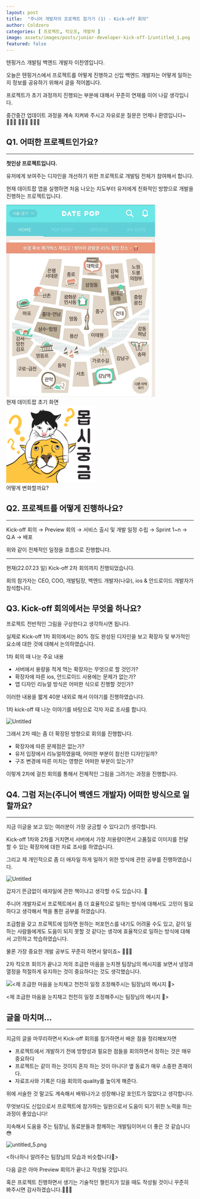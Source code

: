 ```yaml
---
layout: post
title:  "주니어 개발자의 프로젝트 참가기 (1) - Kick-off 회의"
author: Coldzero
categories: [ 프로젝트, 킥오프, 개발자 ]
image: assets/images/posts/junior-developer-kick-off-1/untitled_1.png
featured: false
---
```


텐핑거스 개발팀 백엔드 개발자 이찬영입니다.

오늘은 텐핑거스에서 프로젝트를 어떻게 진행하고 신입 백엔드 개발자는 어떻게 일하는지 정보를 공유하기 위해서 글을 적어봅니다.

프로젝트가 초기 과정까지 진행되는 부분에 대해서 꾸준히 연재를 이어 나갈 생각입니다.

중간중간 업데이트 과정을 계속 지켜봐 주시고 자유로운 질문은 언제나 환영입니다~ 🙇🏻‍♂️ 🙇🏻‍♂️ 🙇🏻‍♂️

## Q1. 어떠한 프로젝트인가요?

---

**첫인상 프로젝트입니다.** 

유저에게 보여주는 디자인을 개선하기 위한 프로젝트로 개발팀 전체가 참여해서 합니다. 

현재 데이트팝 앱을 실행하면 처음 나오는 지도부터 유저에게 친화적인 방향으로 개발을 진행하는 프로젝트입니다.

<div style="max-width: 500px; width: 100%;">
    <img src="/assets/images/posts/junior-developer-kick-off-1/datepop_map.png" /><br />
    현재 데이트팝 초기 화면
</div>

<div>
    <img src="/assets/images/posts/junior-developer-kick-off-1/untitled_1.png" /><br />
    어떻게 변화할까요?
</div>


## Q2. 프로젝트를 어떻게 진행하나요?

---

Kick-off 회의 → Preview 회의 → 서비스 출시 및 개발 일정 수립 → Sprint 1~n → Q.A → 배포

위와 같이 전체적인 일정을 흐름으로 진행합니다.

---

현재(22.07.23 일) Kick-off 2차 회의까지 진행되었습니다.

회의 참가자는 CEO, COO, 개발팀장, 백엔드 개발자(나😜), ios & 안드로이드 개발자가 참석합니다.

## Q3. Kick-off 회의에서는 무엇을 하나요?

프로젝트 전반적인 그림을 구상한다고 생각하시면 됩니다.

실제로 Kick-off 1차 회의에서는 80% 정도 완성된 디자인을 보고 확장자 및 부가적인 요소에 대한 것에 대해서 논의하였습니다.

1차 회의 때 나눈 주요 내용

- 서버에서 용량을 적게 먹는 확장자는 무엇으로 할 것인가?
- 확장자에 따른 ios, 안드로이드 사용에는 문제가 없는가?
- 앱 디자인 리뉴얼 방식은 어떠한 식으로 진행할 것인가?

이러한 내용을 짧게 40분 내외로 해서 이야기를 진행하였습니다.

1차 kick-off 때 나눈 이야기를 바탕으로 각자 자료 조사를 합니다.

![Untitled]({{site.url}}/assets/images/posts/junior-developer-kick-off-1/untitled_2.png)

그래서 2차 때는 좀 더 확장된 방향으로 회의를 진행합니다.

- 확장자에 따른 문제점은 없는가?
- 유저 입장에서 리뉴얼하였을때, 어떠한 부분이 참신한 디자인일까?
- 구조 변경에 따른 미치는 영향은 어떠한 부분이 있는가?

이렇게 2차에 걸친 회의를 통해서 전체적인 그림을 그려가는 과정을 진행합니다.

## Q4. 그럼 저는(주니어 백엔드 개발자) 어떠한 방식으로 일할까요?

---

지금 이글을 보고 있는 여러분이 가장 궁금할 수 있다고(?) 생각합니다.

Kick-off 1차와 2차를 거치면서 서버에서 가장 저용량이면서 고품질로 이미지를 전달 할 수 있는 확장자에 대한 자료 조사를 하였습니다.

그리고 제 개인적으로 좀 더 애자일 하게 일하기 위한 방식에 관한 공부를 진행하였습니다.

![Untitled]({{site.url}}/assets/images/posts/junior-developer-kick-off-1/untitled_3.png)

갑자기 뜬금없이 애자일에 관한 책이냐고 생각할 수도 있습니다. 🫠

주니어 개발자로서 프로젝트에서 좀 더 효율적으로 일하는 방식에 대해서도 고민이 필요하다고 생각해서 책을 통한 공부를 하였습니다.

조급함을 갖고 프로젝트에 임하면 원하는 퍼포먼스를 내기도 어려울 수도 있고, 같이 일하는 사람들에게도 도움이 되지 못할 것 같다는 생각에 효율적으로 일하는 방식에 대해서 고민하고 학습하였습니다.

물론 가장 중요한 개발 공부도 꾸준히 하면서 말이죠~ 🧑🏻‍💻

2차 킥오프 회의가 끝나고 저의 조급한 마음을 눈치챈 팀장님의 메시지를 보면서 냉정과 열정을 적절하게 유지하는 것이 중요하다는 것도 생각했습니다.

![<제 조급한 마음을 눈치채고 천천히 일정 조정해주시는 팀장님의 메시지 🫣>]({{site.url}}/assets/images/posts/junior-developer-kick-off-1/untitled_4.png)

<제 조급한 마음을 눈치채고 천천히 일정 조정해주시는 팀장님의 메시지 🫣>

## 글을 마치며…

---

지금의 글을 마무리하면서 Kick-off 회의를 참가하면서 배운 점을 정리해보자면

- 프로젝트에서 개발하기 전에 방향성과 필요한 점들을 회의하면서 정하는 것은 매우 중요하다
- 프로젝트는 같이 하는 것이지 혼자 하는 것이 아니다! 옆 동료가 매우 소중한 존재이다.
- 자료조사와 기록은 다음 회의의 quality를 높이게 해준다.

위에 서술한 것 말고도 계속해서 배워나가고 성장해나갈 포인트가 많았다고 생각합니다.

무엇보다도 신입으로서 프로젝트에 참가하는 일원으로서 도움이 되기 위한 노력을 하는 과정이 좋았습니다!

지속해서 도움을 주는 팀장님, 동료분들과 함께하는 개발팀이어서 더 좋은 것 같습니다😳

![untitled_5.png]({{site.url}}/assets/images/posts/junior-developer-kick-off-1/untitled_5.png)

<하나하나 알려주는 팀장님의 모습과 비슷합니다🥹>

다음 글은 아마 Preview 회의가 끝나고 작성될 것입니다. 

혹은 프로젝트 진행하면서 생기는 기술적인 챌린지가 있을 때도 작성될 것이니 꾸준히 봐주시면 감사하겠습니다.🙇🏻‍♂️